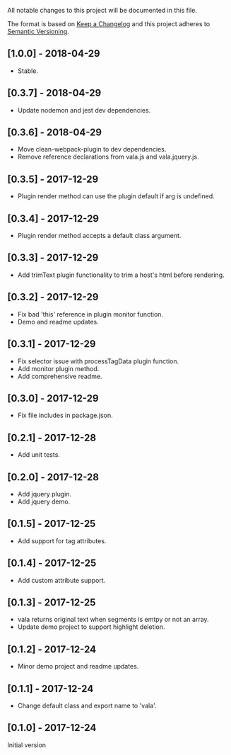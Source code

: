 All notable changes to this project will be documented in this file.

The format is based on [Keep a Changelog](http://keepachangelog.com/en/1.0.0/)
and this project adheres to [Semantic Versioning](http://semver.org/spec/v2.0.0.html).

## [1.0.0] - 2018-04-29
- Stable.

## [0.3.7] - 2018-04-29
- Update nodemon and jest dev dependencies.

## [0.3.6] - 2018-04-29
- Move clean-webpack-plugin to dev dependencies.
- Remove reference declarations from vala.js and vala.jquery.js.

## [0.3.5] - 2017-12-29
- Plugin render method can use the plugin default if arg is undefined.

## [0.3.4] - 2017-12-29
- Plugin render method accepts a default class argument.

## [0.3.3] - 2017-12-29
- Add trimText plugin functionality to trim a host's html before rendering.

## [0.3.2] - 2017-12-29
- Fix bad 'this' reference in plugin monitor function.
- Demo and readme updates.

## [0.3.1] - 2017-12-29
- Fix selector issue with processTagData plugin function.
- Add monitor plugin method.
- Add comprehensive readme.

## [0.3.0] - 2017-12-29
- Fix file includes in package.json.

## [0.2.1] - 2017-12-28
- Add unit tests.

## [0.2.0] - 2017-12-28
- Add jquery plugin.
- Add jquery demo.

## [0.1.5] - 2017-12-25
- Add support for tag attributes.

## [0.1.4] - 2017-12-25
- Add custom attribute support.

## [0.1.3] - 2017-12-25
- vala returns original text when segments is emtpy or not an array.
- Update demo project to support highlight deletion.

## [0.1.2] - 2017-12-24
- Minor demo project and readme updates.

## [0.1.1] - 2017-12-24
- Change default class and export name to 'vala'.

## [0.1.0] - 2017-12-24
Initial version
